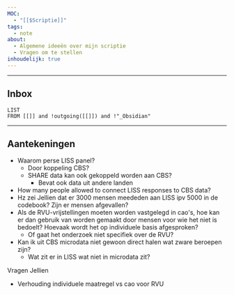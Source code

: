 ```yaml
---
MOC:
  - "[[$Scriptie]]"
tags:
  - note
about:
  - Algemene ideeën over mijn scriptie
  - Vragen om te stellen
inhoudelijk: true
---
```

---
## Inbox
```dataview
LIST
FROM [[]] and !outgoing([[]]) and !"_Obsidian"
```
---
## Aantekeningen

- Waarom perse LISS panel?
	- Door koppeling CBS?
	- SHARE data kan ook gekoppeld worden aan CBS?
		- Bevat ook data uit andere landen
- How many people allowed to connect LISS responses to CBS data?
- Hz zei Jellien dat er 3000 mensen meededen aan LISS ipv 5000 in de codebook? Zijn er mensen afgevallen?
- Als de RVU-vrijstellingen moeten worden vastgelegd in cao's, hoe kan er dan gebruik van worden gemaakt door mensen voor wie het niet is bedoelt? Hoevaak wordt het op individuele basis afgesproken?
	- Of gaat het onderzoek niet specifiek over de RVU?
- Kan ik uit CBS microdata niet gewoon direct halen wat zware beroepen zijn?
	- Wat zit er in LISS wat niet in microdata zit?

Vragen Jellien
- Verhouding individuele maatregel vs cao voor RVU